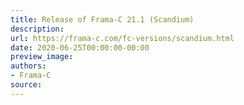 ```yaml
---
title: Release of Frama-C 21.1 (Scandium)
description:
url: https://frama-c.com/fc-versions/scandium.html
date: 2020-06-25T00:00:00-00:00
preview_image:
authors:
- Frama-C
source:
---
```



